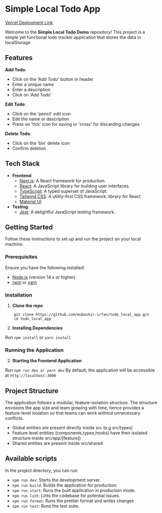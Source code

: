 # Simple Local Todo App

[Vercel Deployment Link](https://todo-local-app-xi.vercel.app/)

Welcome to the **Simple Local Todo Demo** repository! This project is a simple yet functional todo tracker application that stores the data in localStorage

## Features

**Add Todo**:

- Click on the 'Add Todo' button in header
- Enter a unique name
- Enter a description
- Click on 'Add Todo'

**Edit Todo**:

- Click on the 'pencil' edit icon
- Edit the name or description
- Press on 'tick' icon for saving or 'cross' for discarding changes

**Delete Todo**:

- Click on the 'bin' delete icon
- Confirm deletion

## Tech Stack

- **Frontend**:
  - [Next.js](https://nextjs.org/): A React framework for production.
  - [React](https://reactjs.org/): A JavaScript library for building user interfaces.
  - [TypeScript](https://www.typescriptlang.org/): A typed superset of JavaScript.
  - [Tailwind CSS](https://tailwindcss.com/): A utility-first CSS framework. library for React
  - [Material UI](https://mui.com/material-ui/?srsltid=AfmBOop1Ekg79vjY_d4TWslFOsarROzgATT066mG8-JFeAd_VzEp6LOu)
- **Testing**:
  - [Jest](https://jestjs.io/): A delightful JavaScript testing framework.

## Getting Started

Follow these instructions to set up and run the project on your local machine.

### Prerequisites

Ensure you have the following installed:

- [Node.js](https://nodejs.org/) (version 14.x or higher)
- [npm](https://www.npmjs.com/) or [yarn](https://yarnpkg.com/)

### Installation

1. **Clone the repo**

```
    git clone https://github.com/mubashir-irfan/todo_local_app.git
    cd todo_local_app
```

2. **Installing Dependencies**

Run `npm install` or `yarn install`

### Running the Application

2. **Starting the Frontend Application**

Run `npm run dev or yarn dev`
By default, the application will be accessible at `http://localhost:3000`

## Project Structure

The application follows a modular, feature-isolation structure. The structure envisions the app size and team growing with time, hence provides a feature-level isolation so that teams can work without unnecessary conflicts.

- Global entities are present directly inside src (e.g src/types)
- Feature level entities (components,types,hooks) have their isolated structure inside src/app/[feature])
- Shared entities are present inside src/shared

## Available scripts

In the project directory, you can run:

- `npm run dev`: Starts the development server.
- `npm run build`: Builds the application for production.
- `npm run start`: Runs the built application in production mode.
- `npm run lint`: Lints the codebase for potential issues.
- `npm run format`: Runs the prettier format and writes changes
- `npm run test`: Runs the test suite.
